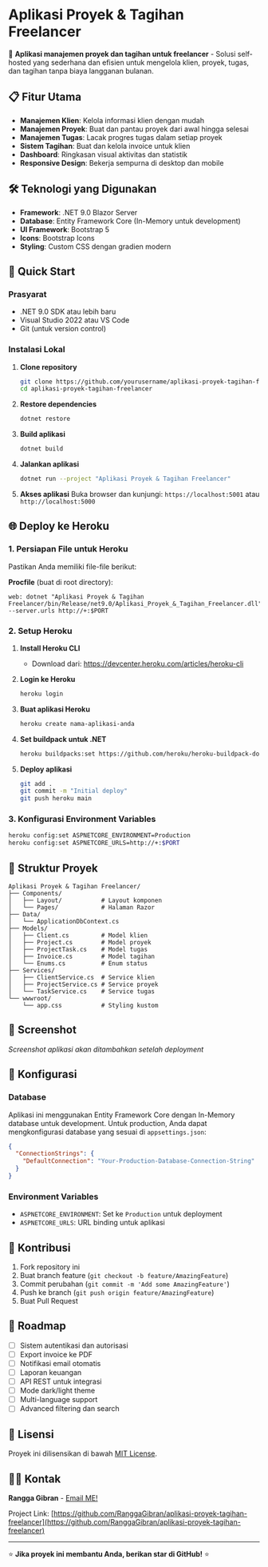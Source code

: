 # Aplikasi Proyek & Tagihan Freelancer

🚀 **Aplikasi manajemen proyek dan tagihan untuk freelancer** - Solusi self-hosted yang sederhana dan efisien untuk mengelola klien, proyek, tugas, dan tagihan tanpa biaya langganan bulanan.

## 📋 Fitur Utama

- **Manajemen Klien**: Kelola informasi klien dengan mudah
- **Manajemen Proyek**: Buat dan pantau proyek dari awal hingga selesai
- **Manajemen Tugas**: Lacak progres tugas dalam setiap proyek
- **Sistem Tagihan**: Buat dan kelola invoice untuk klien
- **Dashboard**: Ringkasan visual aktivitas dan statistik
- **Responsive Design**: Bekerja sempurna di desktop dan mobile

## 🛠️ Teknologi yang Digunakan

- **Framework**: .NET 9.0 Blazor Server
- **Database**: Entity Framework Core (In-Memory untuk development)
- **UI Framework**: Bootstrap 5
- **Icons**: Bootstrap Icons
- **Styling**: Custom CSS dengan gradien modern

## 🚀 Quick Start

### Prasyarat

- .NET 9.0 SDK atau lebih baru
- Visual Studio 2022 atau VS Code
- Git (untuk version control)

### Instalasi Lokal

1. **Clone repository**
   ```bash
   git clone https://github.com/yourusername/aplikasi-proyek-tagihan-freelancer.git
   cd aplikasi-proyek-tagihan-freelancer
   ```

2. **Restore dependencies**
   ```bash
   dotnet restore
   ```

3. **Build aplikasi**
   ```bash
   dotnet build
   ```

4. **Jalankan aplikasi**
   ```bash
   dotnet run --project "Aplikasi Proyek & Tagihan Freelancer"
   ```

5. **Akses aplikasi**
   Buka browser dan kunjungi: `https://localhost:5001` atau `http://localhost:5000`

## 🌐 Deploy ke Heroku

### 1. Persiapan File untuk Heroku

Pastikan Anda memiliki file-file berikut:

**Procfile** (buat di root directory):
```
web: dotnet "Aplikasi Proyek & Tagihan Freelancer/bin/Release/net9.0/Aplikasi_Proyek_&_Tagihan_Freelancer.dll" --server.urls http://+:$PORT
```

### 2. Setup Heroku

1. **Install Heroku CLI**
   - Download dari: https://devcenter.heroku.com/articles/heroku-cli

2. **Login ke Heroku**
   ```bash
   heroku login
   ```

3. **Buat aplikasi Heroku**
   ```bash
   heroku create nama-aplikasi-anda
   ```

4. **Set buildpack untuk .NET**
   ```bash
   heroku buildpacks:set https://github.com/heroku/heroku-buildpack-dotnetcore
   ```

5. **Deploy aplikasi**
   ```bash
   git add .
   git commit -m "Initial deploy"
   git push heroku main
   ```

### 3. Konfigurasi Environment Variables

```bash
heroku config:set ASPNETCORE_ENVIRONMENT=Production
heroku config:set ASPNETCORE_URLS=http://+:$PORT
```

## 📁 Struktur Proyek

```
Aplikasi Proyek & Tagihan Freelancer/
├── Components/
│   ├── Layout/           # Layout komponen
│   └── Pages/            # Halaman Razor
├── Data/
│   └── ApplicationDbContext.cs
├── Models/
│   ├── Client.cs         # Model klien
│   ├── Project.cs        # Model proyek
│   ├── ProjectTask.cs    # Model tugas
│   ├── Invoice.cs        # Model tagihan
│   └── Enums.cs          # Enum status
├── Services/
│   ├── ClientService.cs  # Service klien
│   ├── ProjectService.cs # Service proyek
│   └── TaskService.cs    # Service tugas
└── wwwroot/
    └── app.css           # Styling kustom
```

## 🎨 Screenshot

*Screenshot aplikasi akan ditambahkan setelah deployment*

## 🔧 Konfigurasi

### Database

Aplikasi ini menggunakan Entity Framework Core dengan In-Memory database untuk development. Untuk production, Anda dapat mengkonfigurasi database yang sesuai di `appsettings.json`:

```json
{
  "ConnectionStrings": {
    "DefaultConnection": "Your-Production-Database-Connection-String"
  }
}
```

### Environment Variables

- `ASPNETCORE_ENVIRONMENT`: Set ke `Production` untuk deployment
- `ASPNETCORE_URLS`: URL binding untuk aplikasi

## 🤝 Kontribusi

1. Fork repository ini
2. Buat branch feature (`git checkout -b feature/AmazingFeature`)
3. Commit perubahan (`git commit -m 'Add some AmazingFeature'`)
4. Push ke branch (`git push origin feature/AmazingFeature`)
5. Buat Pull Request

## 📝 Roadmap

- [ ] Sistem autentikasi dan autorisasi
- [ ] Export invoice ke PDF
- [ ] Notifikasi email otomatis
- [ ] Laporan keuangan
- [ ] API REST untuk integrasi
- [ ] Mode dark/light theme
- [ ] Multi-language support
- [ ] Advanced filtering dan search

## 📜 Lisensi

Proyek ini dilisensikan di bawah [MIT License](LICENSE).

## 🙋‍♂️ Kontak

**Rangga Gibran** - [Email ME!](mailto:anggakatio73@gmail.com)

Project Link: [https://github.com/RanggaGibran/aplikasi-proyek-tagihan-freelancer](https://github.com/RanggaGibran/aplikasi-proyek-tagihan-freelancer)

---

⭐ **Jika proyek ini membantu Anda, berikan star di GitHub!** ⭐
